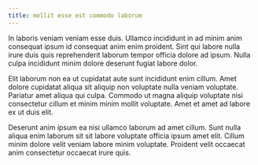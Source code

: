 ```yaml
---
title: mollit esse est commodo laborum
---
```


In laboris veniam veniam esse duis. Ullamco incididunt in ad minim anim consequat ipsum id consequat anim enim proident. Sint qui labore nulla irure duis quis reprehenderit laborum tempor officia dolore ad ipsum. Nulla culpa incididunt minim dolore deserunt fugiat labore dolor.

Elit laborum non ea ut cupidatat aute sunt incididunt enim cillum. Amet dolore cupidatat aliqua sit aliquip non voluptate nulla veniam voluptate. Pariatur amet aliqua qui culpa. Commodo ut magna aliquip voluptate nisi consectetur cillum et minim minim mollit voluptate. Amet et amet ad labore ex ut duis elit.

Deserunt anim ipsum ea nisi ullamco laborum ad amet cillum. Sunt nulla aliqua enim laborum sit sit labore voluptate officia ipsum amet elit. Cillum minim dolore velit veniam labore minim voluptate. Proident velit occaecat anim consectetur occaecat irure quis.
